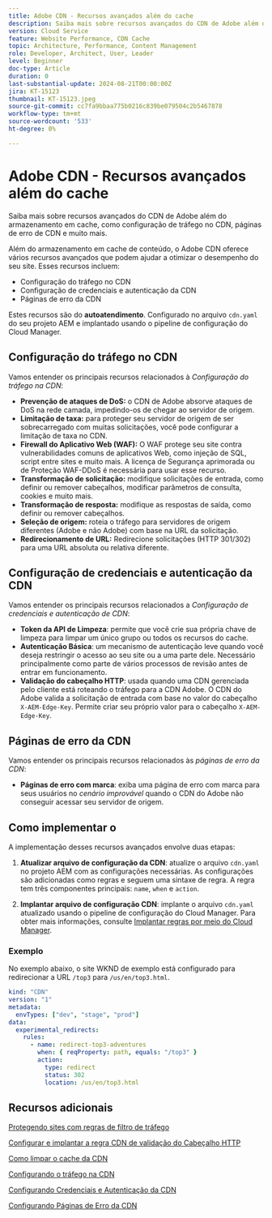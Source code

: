 ```yaml
---
title: Adobe CDN - Recursos avançados além do cache
description: Saiba mais sobre recursos avançados do CDN de Adobe além do armazenamento em cache, como configuração de tráfego no CDN, páginas de erro de CDN e muito mais.
version: Cloud Service
feature: Website Performance, CDN Cache
topic: Architecture, Performance, Content Management
role: Developer, Architect, User, Leader
level: Beginner
doc-type: Article
duration: 0
last-substantial-update: 2024-08-21T00:00:00Z
jira: KT-15123
thumbnail: KT-15123.jpeg
source-git-commit: cc7fa9bbaa775b0216c839be079504c2b5467878
workflow-type: tm+mt
source-wordcount: '533'
ht-degree: 0%

---
```



# Adobe CDN - Recursos avançados além do cache

Saiba mais sobre recursos avançados do CDN de Adobe além do armazenamento em cache, como configuração de tráfego no CDN, páginas de erro de CDN e muito mais.

Além do armazenamento em cache de conteúdo, o Adobe CDN oferece vários recursos avançados que podem ajudar a otimizar o desempenho do seu site. Esses recursos incluem:

- Configuração do tráfego no CDN
- Configuração de credenciais e autenticação da CDN
- Páginas de erro da CDN

Estes recursos são do **autoatendimento**. Configurado no arquivo `cdn.yaml` do seu projeto AEM e implantado usando o pipeline de configuração do Cloud Manager.

## Configuração do tráfego no CDN

Vamos entender os principais recursos relacionados à _Configuração do tráfego na CDN_:

- **Prevenção de ataques de DoS:** o CDN de Adobe absorve ataques de DoS na rede
camada, impedindo-os de chegar ao servidor de origem.
- **Limitação de taxa:** para proteger seu servidor de origem de ser sobrecarregado com muitas solicitações, você pode configurar a limitação de taxa no CDN.
- **Firewall do Aplicativo Web (WAF):** O WAF protege seu site contra vulnerabilidades comuns de aplicativos Web, como injeção de SQL, script entre sites e muito mais. A licença de Segurança aprimorada ou de Proteção WAF-DDoS é necessária para usar esse recurso.
- **Transformação de solicitação:** modifique solicitações de entrada, como definir ou remover cabeçalhos, modificar parâmetros de consulta, cookies e muito mais.
- **Transformação de resposta:** modifique as respostas de saída, como definir ou remover cabeçalhos.
- **Seleção de origem:** roteia o tráfego para servidores de origem diferentes (Adobe e não Adobe) com base na URL da solicitação.
- **Redirecionamento de URL:** Redirecione solicitações (HTTP 301/302) para uma URL absoluta ou relativa diferente.

## Configuração de credenciais e autenticação da CDN

Vamos entender os principais recursos relacionados a _Configuração de credenciais e autenticação de CDN_:

- **Token da API de Limpeza**: permite que você crie sua própria chave de limpeza para limpar um único grupo ou todos os recursos do cache.
- **Autenticação Básica**: um mecanismo de autenticação leve quando você deseja restringir o acesso ao seu site ou a uma parte dele. Necessário principalmente como parte de vários processos de revisão antes de entrar em funcionamento.
- **Validação do cabeçalho HTTP**: usada quando uma CDN gerenciada pelo cliente está roteando o tráfego para a CDN Adobe. O CDN do Adobe valida a solicitação de entrada com base no valor do cabeçalho `X-AEM-Edge-Key`.
Permite criar seu próprio valor para o cabeçalho `X-AEM-Edge-Key`.

## Páginas de erro da CDN

Vamos entender os principais recursos relacionados às _páginas de erro da CDN_:

- **Páginas de erro com marca**: exiba uma página de erro com marca para seus usuários no _cenário improvável_ quando o CDN do Adobe não conseguir acessar seu servidor de origem.

## Como implementar o

A implementação desses recursos avançados envolve duas etapas:

1. **Atualizar arquivo de configuração da CDN**: atualize o arquivo `cdn.yaml` no projeto AEM com as configurações necessárias. As configurações são adicionadas como regras e seguem uma sintaxe de regra. A regra tem três componentes principais: `name`, `when` e `action`.

2. **Implantar arquivo de configuração CDN**: implante o arquivo `cdn.yaml` atualizado usando o pipeline de configuração do Cloud Manager. Para obter mais informações, consulte [Implantar regras por meio do Cloud Manager](https://experienceleague.adobe.com/en/docs/experience-manager-learn/cloud-service/security/traffic-filter-and-waf-rules/how-to-setup#deploy-rules-through-cloud-manager).

### Exemplo

No exemplo abaixo, o site WKND de exemplo está configurado para redirecionar a URL `/top3` para `/us/en/top3.html`.

```yaml
kind: "CDN"
version: "1"
metadata:
  envTypes: ["dev", "stage", "prod"]
data:
  experimental_redirects:
    rules:
      - name: redirect-top3-adventures
        when: { reqProperty: path, equals: "/top3" }
        action:
          type: redirect
          status: 302
          location: /us/en/top3.html
```

## Recursos adicionais

[Protegendo sites com regras de filtro de tráfego](https://experienceleague.adobe.com/en/docs/experience-manager-learn/cloud-service/security/traffic-filter-and-waf-rules/overview)

[Configurar e implantar a regra CDN de validação do Cabeçalho HTTP](https://experienceleague.adobe.com/en/docs/experience-manager-learn/cloud-service/content-delivery/custom-domain-names-with-customer-managed-cdn#configure-and-deploy-http-header-validation-cdn-rule)

[Como limpar o cache da CDN](https://experienceleague.adobe.com/en/docs/experience-manager-learn/cloud-service/caching/how-to/purge-cache)

[Configurando o tráfego na CDN](https://experienceleague.adobe.com/en/docs/experience-manager-cloud-service/content/implementing/content-delivery/cdn-configuring-traffic#client-side-redirectors)

[Configurando Credenciais e Autenticação da CDN](https://experienceleague.adobe.com/en/docs/experience-manager-cloud-service/content/implementing/content-delivery/cdn-credentials-authentication)

[Configurando Páginas de Erro da CDN](https://experienceleague.adobe.com/en/docs/experience-manager-cloud-service/content/implementing/content-delivery/cdn-error-pages)




